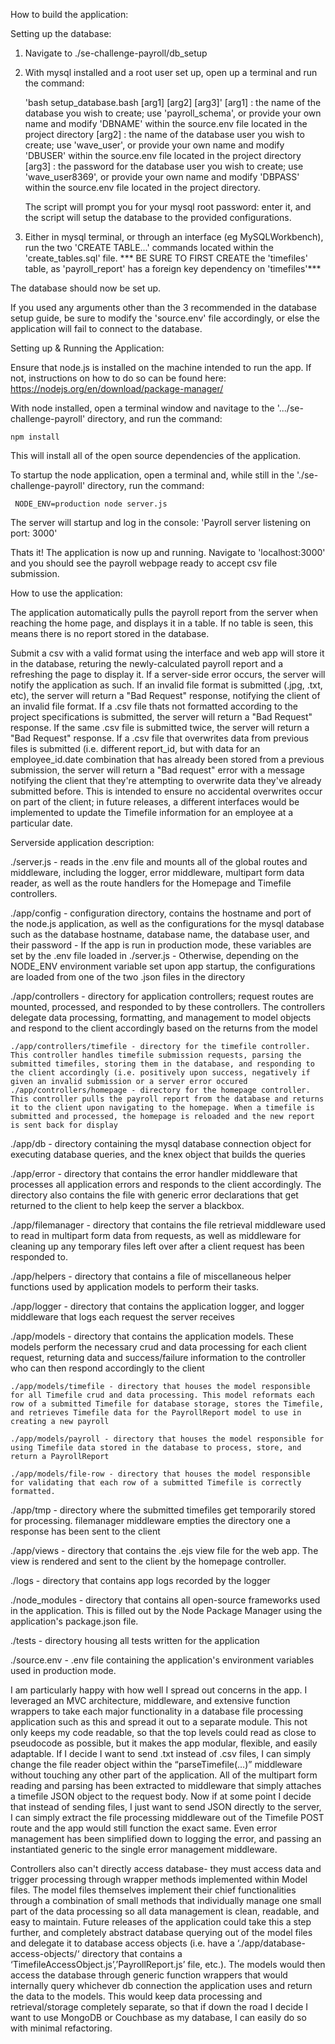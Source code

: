 
How to build the application: 

Setting up the database:

1. Navigate to ./se-challenge-payroll/db_setup
2. With mysql installed and a root user set up, open up a terminal and run the command:

	 'bash setup_database.bash [arg1] [arg2] [arg3]'
		[arg1] : the name of the database you wish to create; use 'payroll_schema', or provide your own name and modify 'DBNAME' within the source.env file located in the project directory
		[arg2] : the name of the database user you wish to create; use 'wave_user', or provide your own name and modify 'DBUSER' within the source.env file located in the project directory
		[arg3] : the password for the database user you wish to create; use 'wave_user8369', or provide your own name and modify 'DBPASS' within the source.env file located in the project directory. 
	
	The script will prompt you for your mysql root password: enter it, and the script will setup the database to the provided configurations. 

3. Either in mysql terminal, or through an interface (eg MySQLWorkbench), run the two 'CREATE TABLE...' commands located within the 'create_tables.sql' file. 
	*** BE SURE TO FIRST CREATE the 'timefiles' table, as 'payroll_report' has a foreign key dependency on 'timefiles'*** 
      

The database should now be set up. 

If you used any arguments other than the 3 recommended in the database setup guide, be sure to modify the 'source.env' file accordingly, or else the application will fail to connect to the database. 



Setting up & Running the Application:


Ensure that node.js is installed on the machine intended to run the app. If not, instructions on how to do so can be found here: https://nodejs.org/en/download/package-manager/

With node installed, open a terminal window and navitage to the '.../se-challenge-payroll' directory, and run the command:
	
	npm install

This will install all of the open source dependencies of the application. 

To startup the node application, open a terminal and, while still in the './se-challenge-payroll' directory, run the command:
	
	 NODE_ENV=production node server.js 

The server will startup and log in the console: 'Payroll server listening on port: 3000'

Thats it! The application is now up and running. Navigate to 'localhost:3000' and you should see the payroll webpage ready to accept csv file submission. 



How to use the application:


The application automatically pulls the payroll report from the server when reaching the home page, and displays it in a table. If no table is seen, this means there is no report stored in the database. 

Submit a csv with a valid format using the interface and web app will store it in the database, returing the newly-calculated payroll report and a refreshing the page to display it. 
	If a server-side error occurs, the server will notify the application as such. 
	If an invalid file format is submitted (.jpg, .txt, etc), the server will return a "Bad Request" response, notifying the client of an invalid file format. 
	If a .csv file thats not formatted according to the project specifications is submitted, the server will return a "Bad Request" response. 
	If the same .csv file is submitted twice, the server will return a "Bad Request" response. 
	If a .csv file that overwrites data from previous files is submitted (i.e. different report_id, but with data for an employee_id.date combination that has already been stored from a previous submission,  the server will return a "Bad request" error with a message notifying the client that they're attempting to overwrite data they've already submitted before. 
		This is intended to ensure no accidental overwrites occur on part of the client; in future releases, a different interfaces would be implemented to update the Timefile information for an employee at a particular date.



Serverside application description: 

./server.js - reads in the .env file and mounts all of the global routes and middleware, including the logger, error middleware, multipart form data reader, as well as the route handlers for the Homepage and Timefile controllers. 


./app/config - configuration directory, contains the hostname and port of the node.js application, as well as the configurations for the mysql database such as the database hostname, database name, the database user, and their password 
	- If the app is run in production mode, these variables are set by the .env file loaded in ./server.js
	- Otherwise, depending on the NODE_ENV environment variable set upon app startup, the configurations are loaded from one of the two .json files in the directory


./app/controllers - directory for application controllers; request routes are mounted, processed, and responded to by these controllers. The controllers delegate data processing, formatting, and management to model objects and respond to the client accordingly based on the returns from the model 
	
	./app/controllers/timefile - directory for the timefile controller. This controller handles timefile submission requests, parsing the submitted timefiles, storing them in the database, and responding to the client accordingly (i.e. positively upon success, negatively if given an invalid submission or a server error occured
	./app/controllers/homepage - directory for the homepage controller. This controller pulls the payroll report from the database and returns it to the client upon navigating to the homepage. When a timefile is submitted and processed, the homepage is reloaded and the new report is sent back for display 


./app/db - directory containing the mysql database connection object for executing database queries, and the knex object that builds the queries


./app/error - directory that contains the error handler middleware that processes all application errors and responds to the client accordingly. The directory also contains the file with generic error declarations that get returned to the client to help keep the server a blackbox.


./app/filemanager - directory that contains the file retrieval middleware used to read in multipart form data from requests, as well as middleware for cleaning up any temporary files left over after a client request has been responded to. 


./app/helpers - directory that contains a file of miscellaneous helper functions used by application models to perform their tasks.


./app/logger - directory that contains the application logger, and logger middleware that logs each request the server receives 


./app/models - directory that contains the application models. These models perform the necessary crud and data processing for each client request, returning data and success/failure information to the controller who can then respond accordingly to the client
	
	./app/models/timefile - directory that houses the model responsible for all Timefile crud and data processing. This model reformats each row of a submitted Timefile for database storage, stores the Timefile, and retrieves Timefile data for the PayrollReport model to use in creating a new payroll
	
	./app/models/payroll - directory that houses the model responsible for using Timefile data stored in the database to process, store, and return a PayrollReport
	
	./app/models/file-row - directory that houses the model responsible for validating that each row of a submitted Timefile is correctly formatted. 


./app/tmp - directory where the submitted timefiles get temporarily stored for processing. filemanager middleware empties the directory one a response has been sent to the client

./app/views - directory that contains the .ejs view file for the web app. The view is rendered and sent to the client by the homepage controller. 

./logs - directory that contains app logs recorded by the logger

./node_modules - directory that contains all open-source frameworks used in the application. This is filled out by the Node Package Manager using the application's package.json file.

./tests - directory housing all tests written for the application

./source.env - .env file containing the application's environment variables used in production mode.



I am particularly happy with how well I spread out concerns in the app. I leveraged an MVC architecture, middleware, and extensive function wrappers to take each major functionality in a database file processing application such as this and spread it out to a separate module. This not only keeps my code readable, so that the top levels could read as close to pseudocode as possible, but it makes the app modular, flexible, and easily adaptable. If I decide I want to send .txt instead of .csv files, I can simply change the file reader object within the “parseTimefile(…)” middleware without touching any other part of the application. All of the multipart form reading and parsing has been extracted to middleware that simply attaches a timefile JSON object to the request body. Now if at some point I decide that instead of sending files, I just want to send JSON directly to the server, I can simply extract the file processing middleware out of the Timefile POST route and the app would still function the exact same. Even error management has been simplified down to logging the error, and passing an instantiated generic to the single error management middleware. 
 
Controllers also can't directly access database- they must access data and trigger processing through wrapper methods implemented within Model files. The model files themselves implement their chief functionalities through a combination of small methods that individually manage one small part of the data processing so all data management is clean, readable, and easy to maintain. Future releases of the application could take this a step further, and completely abstract database querying out of the model files and delegate it to database access objects (i.e. have a  ‘./app/database-access-objects/‘ directory that contains a ‘TimefileAccessObject.js’,’PayrollReport.js’ file, etc.). The models would then access the database through generic function wrappers that would internally query whichever db connection the application uses and return the data to the models. This would keep data processing and retrieval/storage completely separate, so that if down the road I decide I want to use MongoDB or Couchbase as my database, I can easily do so with minimal refactoring. 

